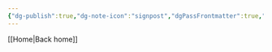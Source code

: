 ```yaml
---
{"dg-publish":true,"dg-note-icon":"signpost","dgPassFrontmatter":true,"noteIcon":"signpost","permalink":"/10-tags/organization/","created":"2025-10-13T20:17:15.476+01:00","updated":"2025-10-25T17:06:32.227+01:00"}
---
```


[[Home\|Back home]]